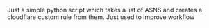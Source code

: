 Just a simple python script which takes a list of ASNS and creates a cloudflare custom rule from them. Just used to improve workflow
